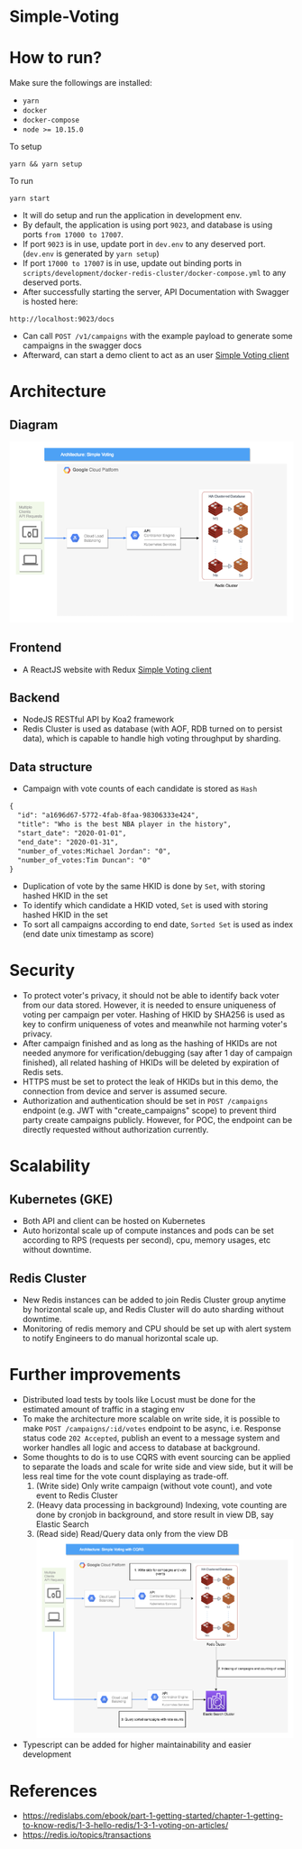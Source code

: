 # Simple-Voting

# How to run?
Make sure the followings are installed: 
- `yarn`
- `docker`
- `docker-compose`
- `node >= 10.15.0`

To setup
```
yarn && yarn setup
```

To run
```
yarn start
```

- It will do setup and run the application in development env.
- By default, the application is using port `9023`, and database is using ports `from 17000 to 17007`.
- If port `9023` is in use, update port in `dev.env` to any deserved port. (`dev.env` is generated by `yarn setup`)
- If port `17000 to 17007` is in use, update out binding ports in `scripts/development/docker-redis-cluster/docker-compose.yml` to any deserved ports.
- After successfully starting the server, API Documentation with Swagger is hosted here: 
```
http://localhost:9023/docs
```
- Can call `POST /v1/campaigns` with the example payload to generate some campaigns in the swagger docs
- Afterward, can start a demo client to act as an user [Simple Voting client](https://github.com/Duncan00/simple-voting-client)

# Architecture
## Diagram
![simple_voting_architecture](https://github.com/Duncan00/simple-voting/blob/master/docs/simple_voting_architecture.png)

## Frontend
- A ReactJS website with Redux [Simple Voting client](https://github.com/Duncan00/simple-voting-client)

## Backend
- NodeJS RESTful API by Koa2 framework
- Redis Cluster is used as database (with AOF, RDB turned on to persist data), which is capable to handle high voting throughput by sharding.

## Data structure
- Campaign with vote counts of each candidate is stored as `Hash`
```
{
  "id": "a1696d67-5772-4fab-8faa-98306333e424",
  "title": "Who is the best NBA player in the history",
  "start_date": "2020-01-01",
  "end_date": "2020-01-31",
  "number_of_votes:Michael Jordan": "0",
  "number_of_votes:Tim Duncan": "0"
}
``` 

- Duplication of vote by the same HKID is done by `Set`, with storing hashed HKID in the set
- To identify which candidate a HKID voted, `Set` is used with storing hashed HKID in the set
- To sort all campaigns according to end date, `Sorted Set` is used as index (end date unix timestamp as score) 

# Security
- To protect voter's privacy, it should not be able to identify back voter from our data stored. However, it is needed to ensure uniqueness of voting per campaign per voter. Hashing of HKID by SHA256 is used as key to confirm uniqueness of votes and meanwhile not harming voter's privacy.
- After campaign finished and as long as the hashing of HKIDs are not needed anymore for verification/debugging (say after 1 day of campaign finished), all related hashing of HKIDs will be deleted by expiration of Redis sets.
- HTTPS must be set to protect the leak of HKIDs but in this demo, the connection from device and server is assumed secure.
- Authorization and authentication should be set in `POST /campaigns` endpoint (e.g. JWT with "create_campaigns" scope) to prevent third party create campaigns publicly. However, for POC, the endpoint can be directly requested without authorization currently.

# Scalability
## Kubernetes (GKE)
- Both API and client can be hosted on Kubernetes
- Auto horizontal scale up of compute instances and pods can be set according to RPS (requests per second), cpu, memory usages, etc without downtime.

## Redis Cluster 
- New Redis instances can be added to join Redis Cluster group anytime by horizontal scale up, and Redis Cluster will do auto sharding without downtime.
- Monitoring of redis memory and CPU should be set up with alert system to notify Engineers to do manual horizontal scale up.

# Further improvements
- Distributed load tests by tools like Locust must be done for the estimated amount of traffic in a staging env
- To make the architecture more scalable on write side, it is possible to make `POST /campaigns/:id/votes` endpoint to be async, i.e. Response status code `202 Accepted`, publish an event to a message system and worker handles all logic and access to database at background. 
- Some thoughts to do is to use CQRS with event sourcing can be applied to separate the loads and scale for write side and view side, but it will be less real time for the vote count displaying as trade-off. 
  1. (Write side) Only write campaign (without vote count), and vote event to Redis Cluster
  2. (Heavy data processing in background) Indexing, vote counting are done by cronjob in background, and store result in view DB, say Elastic Search
  3. (Read side) Read/Query data only from the view DB
![simple_voting_architecture](https://github.com/Duncan00/simple-voting/blob/master/docs/simple_voting_architecture_with_cqrs.png)
- Typescript can be added for higher maintainability and easier development

# References
- https://redislabs.com/ebook/part-1-getting-started/chapter-1-getting-to-know-redis/1-3-hello-redis/1-3-1-voting-on-articles/
- https://redis.io/topics/transactions
